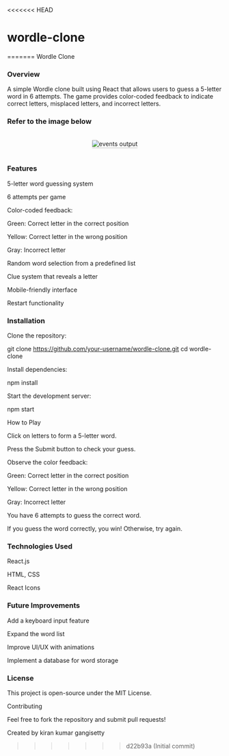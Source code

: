 <<<<<<< HEAD
# wordle-clone
=======
Wordle Clone

### Overview

A simple Wordle clone built using React that allows users to guess a 5-letter word in 6 attempts. The game provides color-coded feedback to indicate correct letters, misplaced letters, and incorrect letters.

### Refer to the image below

<br/>
<div style="text-align: center;">
    <img 
    src="https://imagekit.io/public/share/qdms7dhlt/a9920f8bc3c08bf0c308a6f17a847b6067e8caa904d3601cc5d8a2f3ed78e37bdb5fd8513b398cdd71f694f6fc780b8dc232ca71b6c244d92086bfd6f46048a569afca6d54f7b1ed2e87af19b5907f5f" 
    alt="events output" style="max-width:70%;box-shadow:0 2.8px 2.2px rgba(0, 0, 0, 0.12)">
</div>
<br/>

### Features

5-letter word guessing system

6 attempts per game

Color-coded feedback:

Green: Correct letter in the correct position

Yellow: Correct letter in the wrong position

Gray: Incorrect letter

Random word selection from a predefined list

Clue system that reveals a letter

Mobile-friendly interface

Restart functionality

### Installation

Clone the repository:

git clone https://github.com/your-username/wordle-clone.git
cd wordle-clone

Install dependencies:

npm install

Start the development server:

npm start

How to Play

Click on letters to form a 5-letter word.

Press the Submit button to check your guess.

Observe the color feedback:

Green: Correct letter in the correct position

Yellow: Correct letter in the wrong position

Gray: Incorrect letter

You have 6 attempts to guess the correct word.

If you guess the word correctly, you win! Otherwise, try again.

### Technologies Used

React.js

HTML, CSS

React Icons

### Future Improvements

Add a keyboard input feature

Expand the word list

Improve UI/UX with animations

Implement a database for word storage

### License

This project is open-source under the MIT License.

Contributing

Feel free to fork the repository and submit pull requests!

Created by kiran kumar gangisetty

[def]: ttps://imagekit.io/public/share/qdms7dhlt/a9920f8bc3c08bf0c308a6f17a847b6067e8caa904d3601cc5d8a2f3ed78e37bdb5fd8513b398cdd71f694f6fc780b8dc232ca71b6c244d92086bfd6f46048a569afca6d54f7b1ed2e87af19b5907f5
[def2]: def
>>>>>>> d22b93a (Initial commit)
